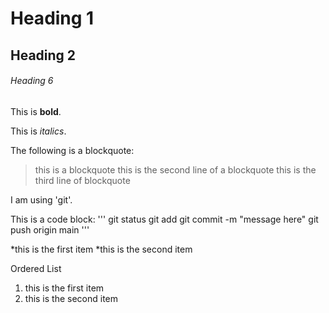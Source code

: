 # Heading 1

## Heading 2

###### Heading 6

This is **bold**.

This is *italics*.

The following is a blockquote:

>this is a blockquote
>this is the second line of a blockquote
>this is the third line of blockquote

I am using 'git'.

This is a code block:
'''
git status
git add
git commit -m "message here"
git push origin main
'''

*this is the first item
*this is the second item

Ordered List

1. this is the first item
2. this is the second item
